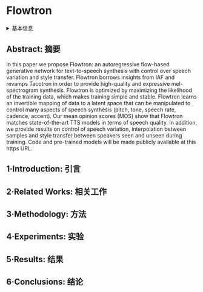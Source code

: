 # Flowtron

<details>
<summary>基本信息</summary>

- 标题: "Flowtron: an Autoregressive Flow-based Generative Network for Text-to-Speech Synthesis"
- 作者:
  - 01 Rafael Valle,
  - 02 Kevin Shih,
  - 03 Ryan Prenger,
  - 04 Bryan Catanzaro
- 链接:
  - [ArXiv](https://arxiv.org/abs/2005.05957)
  - [Publication](https://openreview.net/forum?id=Ig53hpHxS4)
  - [Github](https://github.com/NVIDIA/flowtron)
  - [Demo](https://nv-adlr.github.io/Flowtron)
- 文件:
  - [ArXiv](_PDF/2005.05957v3__Flowtron__An_Autoregressive_Flow-Based_Generative_Network_for_Text-to-Speech_Synthesis.pdf)
  - [Publication](_PDF/2005.05957p0__Flowtron__ICLR2019Poster.pdf)

</details>

## Abstract: 摘要

In this paper we propose Flowtron: an autoregressive flow-based generative network for text-to-speech synthesis with control over speech variation and style transfer.
Flowtron borrows insights from IAF and revamps Tacotron in order to provide high-quality and expressive mel-spectrogram synthesis.
Flowtron is optimized by maximizing the likelihood of the training data, which makes training simple and stable.
Flowtron learns an invertible mapping of data to a latent space that can be manipulated to control many aspects of speech synthesis (pitch, tone, speech rate, cadence, accent).
Our mean opinion scores (MOS) show that Flowtron matches state-of-the-art TTS models in terms of speech quality.
In addition, we provide results on control of speech variation, interpolation between samples and style transfer between speakers seen and unseen during training.
Code and pre-trained models will be made publicly available at this https URL.

## 1·Introduction: 引言

## 2·Related Works: 相关工作

## 3·Methodology: 方法

## 4·Experiments: 实验

## 5·Results: 结果

## 6·Conclusions: 结论
